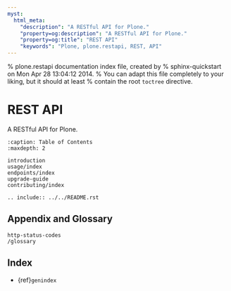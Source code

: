 ```yaml
---
myst:
  html_meta:
    "description": "A RESTful API for Plone."
    "property=og:description": "A RESTful API for Plone."
    "property=og:title": "REST API"
    "keywords": "Plone, plone.restapi, REST, API"
---
```


% plone.restapi documentation index file, created by
% sphinx-quickstart on Mon Apr 28 13:04:12 2014.
% You can adapt this file completely to your liking, but it should at least
% contain the root `toctree` directive.

# REST API

A RESTful API for Plone.

```{toctree}
:caption: Table of Contents
:maxdepth: 2

introduction
usage/index
endpoints/index
upgrade-guide
contributing/index
```

```{eval-rst}
.. include:: ../../README.rst
```

## Appendix and Glossary

```{toctree}
http-status-codes
/glossary
```

## Index

- {ref}`genindex`
